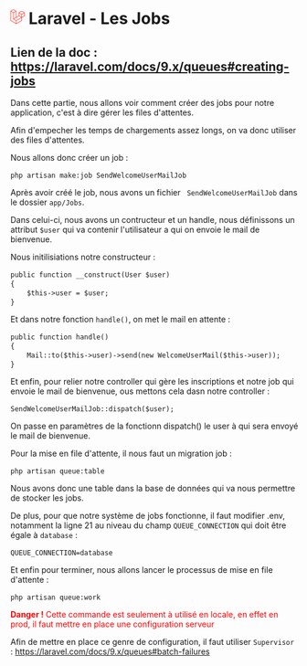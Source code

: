 # ![alt text](./img/logoLaravel.png) Laravel - Les Jobs

## <b>Lien de la doc : https://laravel.com/docs/9.x/queues#creating-jobs</b>

Dans cette partie, nous allons voir comment créer des jobs pour notre application, c'est à dire gérer les files d'attentes. 

Afin d'empecher les temps de chargements assez longs, on va donc utiliser des files d'attentes. 

Nous allons donc créer un job : 

    php artisan make:job SendWelcomeUserMailJob

Après avoir créé le job, nous avons un fichier ``` SendWelcomeUserMailJob``` dans le dossier ```app/Jobs```. 

Dans celui-ci, nous avons un contructeur et un handle, nous définissons un attribut ```$user``` qui va contenir l'utilisateur a qui on envoie le mail de bienvenue.

Nous initilisiations notre constructeur : 

    public function __construct(User $user)
    {
        $this->user = $user;
    }

Et dans notre fonction ```handle()```, on met le mail en attente : 

    public function handle()
    {
        Mail::to($this->user)->send(new WelcomeUserMail($this->user));
    }

Et enfin, pour relier notre controller qui gère les inscriptions et notre job qui envoie le mail de bienvenue, ous mettons cela dasn notre controller : 

    SendWelcomeUserMailJob::dispatch($user);

On passe en paramètres de la fonctionn dispatch() le user à qui sera envoyé le mail de bienvenue.

Pour la mise en file d'attente, il nous faut un migration job : 

    php artisan queue:table

Nous avons donc une table dans la base de données qui va nous permettre de stocker les jobs.

De plus, pour que notre système de jobs fonctionne, il faut modifier .env, notamment la ligne 21 au niveau du champ ```QUEUE_CONNECTION``` qui doit être égale à ```database``` : 

    QUEUE_CONNECTION=database


Et enfin pour terminer, nous allons lancer le processus de mise en file d'attente : 

    php artisan queue:work

<span style="color:red;"><b>Danger !</b> Cette commande est seulement à utilisé en locale, en effet en prod, il faut mettre en place une configuration serveur </span>

Afin de mettre en place ce genre de configuration, il faut utiliser ```Supervisor``` : https://laravel.com/docs/9.x/queues#batch-failures

